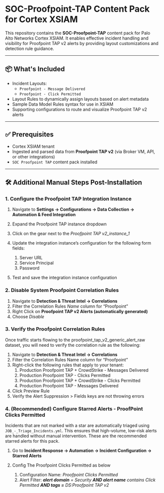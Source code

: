 # SOC-Proofpoint-TAP Content Pack for Cortex XSIAM

This repository contains the **SOC-Proofpoint-TAP** content pack for Palo Alto Networks Cortex XSIAM. It enables effective incident handling and visibility for Proofpoint TAP v2 alerts by providing layout customizations and detection rule guidance.

---

## 📦 What's Included

- Incident Layouts:
  - `Proofpoint - Message Delivered`
  - `Proofpoint - Click Permitted`
- Layout Rules to dynamically assign layouts based on alert metadata
- Sample Data Model Rules syntax for use in XSIAM
- Supporting configurations to route and visualize Proofpoint TAP v2 alerts

---

## ✅ Prerequisites

- Cortex XSIAM tenant
- Ingested and parsed data from **Proofpoint TAP v2** (via Broker VM, API, or other integrations)
- `SOC Proofpoint TAP` content pack installed

---

## 🛠️ Additional Manual Steps Post-Installation


### 1. Configure the Proofpoint TAP Integration Instance
1. Navigate to **Settings → Configurations → Data Collection → Automation & Feed Integration**
2. Expand the Proofpoint TAP instance dropdown 
3. Click on the gear next to the _Proofpoint TAP v2_instance_1_
4. Update the integration instance’s configuration for the following form fields: 
   1. Server URL
   2. Service Principal
   3. Password
   
5. Test and save the integration instance configuration


### 2. Disable System Proofpoint Correlation Rules
1. Navigate to **Detection & Threat Intel → Correlations**
2. Filter the Correlation Rules _Name_ column for “Proofpoint”
3. Right Click on **Proofpoint TAP v2 Alerts (automatically generated)**
4. Choose _Disable_


### 3. Verify the Proofpoint Correlation Rules 
Once traffic starts flowing to the proofpoint_tap_v2_generic_alert_raw dataset, you will need to verify the correlation rule as the following: 

1. Navigate to **Detection & Threat Intel → Correlations**
2. Filter the Correlation Rules Name column for “Proofpoint”
3. Right-click the following rules that apply to your tenant:
   1. Production Proofpoint TAP + CrowdStrike - Messages Delivered
   2. Production Proofpoint TAP - Clicks Permitted
   3. Production Proofpoint TAP + CrowdStrike - Clicks Permitted
   4. Production Proofpoint TAP - Messages Delivered
4. Click Preview Rule
5. Verify the Alert Suppression > Fields keys are not throwing errors

### 4. (Recommended) Configure Starred Alerts - ProofPoint Clicks Permitted
Incidents that are not marked with a star are automatically triaged using `JOB_-_Triage_Incidents.yml`.
This ensures that high-volume, low-risk alerts are handled without manual intervention. These are the recommended starred
alerts for this pack.

1. Go to **Incident Response → Automation → Incident Configuration → Starred Alerts**
2. Config The Proofpoint Clicks Permitted as below

   1. Configuration Name: _Proofpoint Clicks Permitted_
   2. Alert Filter: _**alert domain** = Security **AND alert name** contains Click Permitted **AND tags =** DS:Proofpoint TAP v2_


